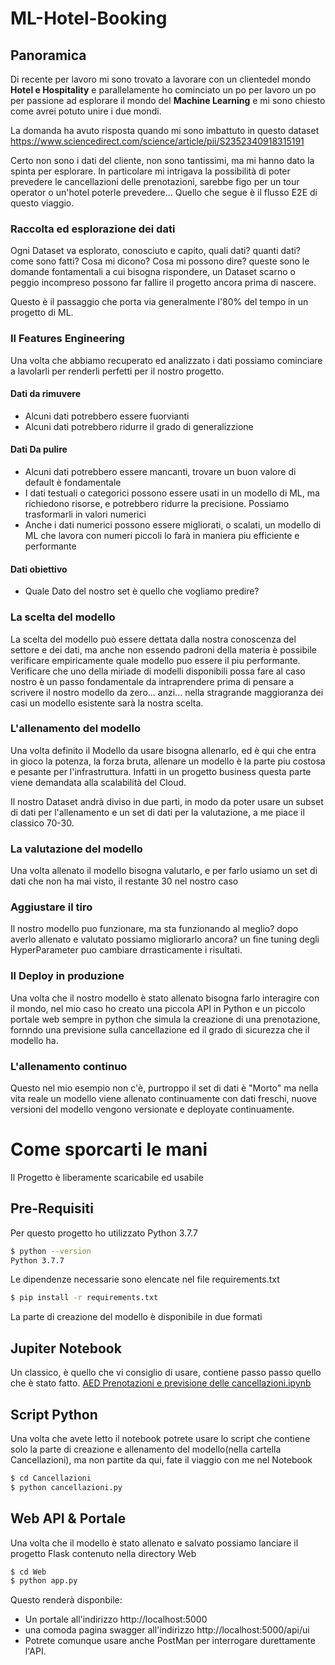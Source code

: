 # ML-Hotel-Booking
## Panoramica
Di recente per lavoro mi sono trovato a lavorare con un clientedel mondo **Hotel e Hospitality** e parallelamente ho cominciato un po per lavoro un po per passione ad esplorare il mondo del **Machine Learning** e mi sono chiesto come avrei potuto unire i due mondi.

La domanda ha avuto risposta quando mi sono imbattuto in questo dataset https://www.sciencedirect.com/science/article/pii/S2352340918315191

Certo non sono i dati del cliente, non sono tantissimi, ma mi hanno dato la spinta per esplorare.
In particolare mi intrigava la possibilità di poter prevedere le cancellazioni delle prenotazioni, sarebbe figo per un tour operator o un'hotel poterle prevedere...
Quello che segue è il flusso E2E di questo viaggio.

### Raccolta ed esplorazione dei dati
Ogni Dataset va esplorato, conosciuto e capito, quali dati? quanti dati? come sono fatti? Cosa mi dicono? Cosa mi possono dire? queste sono le domande fontamentali a cui bisogna rispondere, un Dataset scarno o peggio incompreso possono far fallire il progetto ancora prima di nascere.

Questo è il passaggio che porta via generalmente l'80% del tempo in un progetto di ML.

### Il Features Engineering
Una volta che abbiamo recuperato ed analizzato i dati possiamo cominciare a lavolarli per renderli perfetti per il nostro progetto.

#### Dati da rimuvere
- Alcuni dati potrebbero essere fuorvianti
- Alcuni dati potrebbero ridurre il grado di generalizzione

#### Dati Da pulire
- Alcuni dati potrebbero essere mancanti, trovare un buon valore di default è fondamentale
- I dati testuali o categorici possono essere usati in un modello di ML, ma richiedono risorse, e potrebbero ridurre la precisione. Possiamo trasformarli in valori numerici
- Anche i dati numerici possono essere migliorati, o scalati, un modello di ML che lavora con numeri piccoli lo farà in maniera piu efficiente e performante

#### Dati obiettivo
- Quale Dato del nostro set è quello che vogliamo predire? 

### La scelta del modello
La scelta del modello può essere dettata dalla nostra conoscenza del settore e dei dati, ma anche non essendo padroni della materia è possibile verificare empiricamente quale modello puo essere il piu performante. Verificare che uno della miriade di modelli disponibili possa fare al caso nostro è un passo fondamentale da intraprendere prima di pensare a scrivere il nostro modello da zero... anzi... nella stragrande maggioranza dei casi un modello esistente sarà la nostra scelta.

### L'allenamento del modello
Una volta definito il Modello da usare bisogna allenarlo, ed è qui che entra in gioco la potenza, la forza bruta, allenare un modello è la parte piu costosa e pesante per l'infrastruttura. Infatti in un progetto business questa parte viene demandata alla scalabilità del Cloud.

Il nostro Dataset andrà diviso in due parti, in modo da poter usare un subset di dati per l'allenamento e un set di dati per la valutazione, a me piace il classico 70-30.

### La valutazione del modello

Una volta allenato il modello bisogna valutarlo, e per farlo usiamo un set di dati che non ha mai visto, il restante 30 nel nostro caso

### Aggiustare il tiro
Il nostro modello puo funzionare, ma sta funzionando al meglio? dopo averlo allenato e valutato possiamo migliorarlo ancora? un fine tuning degli HyperParameter puo cambiare drrasticamente i risultati.

### Il Deploy in produzione
Una volta che il nostro modello è stato allenato bisogna farlo interagire con il mondo, nel mio caso ho creato una piccola API in Python e un piccolo portale web sempre in python che simula la creazione di una prenotazione, fornndo una previsione sulla cancellazione ed il grado di sicurezza che il modello ha.


### L'allenamento continuo

Questo nel mio esempio non c'è, purtroppo il set di dati è "Morto" ma nella vita reale un modello viene allenato continuamente con dati freschi, nuove versioni del modello vengono versionate e deployate continuamente.

# Come sporcarti le mani
Il Progetto è liberamente scaricabile ed usabile
## Pre-Requisiti
Per questo progetto ho utilizzato Python 3.7.7
```bash
$ python --version
Python 3.7.7
```

Le dipendenze necessarie sono elencate nel file requirements.txt
```bash
$ pip install -r requirements.txt
```

La parte di creazione del modello è disponibile in due formati

## Jupiter Notebook
Un classico, è quello che vi consiglio di usare, contiene passo passo quello che è stato fatto.
[AED Prenotazioni e previsione delle cancellazioni.ipynb](https://github.com/davidemaggi/ML-Hotel-Booking/blob/master/Cancellazioni/AED%20Prenotazioni%20e%20previsione%20delle%20cancellazioni.ipynb)

## Script Python
Una volta che avete letto il notebook potrete usare lo script che contiene solo la parte di creazione e allenamento del modello(nella cartella Cancellazioni), ma non partite da qui, fate il viaggio con me nel Notebook

```bash
$ cd Cancellazioni
$ python cancellazioni.py
```


## Web API & Portale
Una volta che il modello è stato allenato e salvato possiamo lanciare il progetto Flask contenuto nella directory Web
```bash
$ cd Web
$ python app.py
```
Questo renderà disponbile:
-  Un portale all'indirizzo http://localhost:5000 
- una comoda pagina swagger all'indirizzo http://localhost:5000/api/ui
- Potrete comunque usare anche PostMan per interrogare durettamente l'API.
